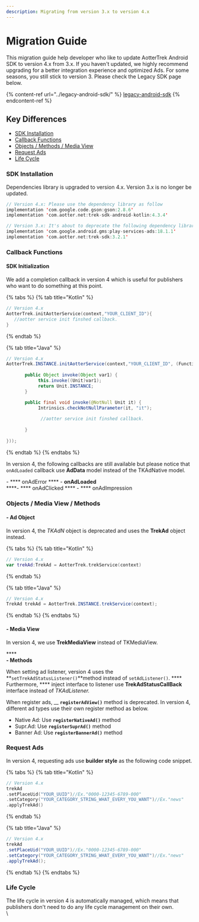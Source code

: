 ```yaml
---
description: Migrating from version 3.x to version 4.x
---
```


# Migration Guide

This migration guide help developer who like to update AotterTrek Android SDK to version 4.x from 3.x. If you haven't updated, we highly recommend upgrading for a better integration experience and optimized Ads.  For some seasons, you still stick to version 3. Please check the Legacy SDK page below.

{% content-ref url="../legacy-android-sdk/" %}
[legacy-android-sdk](../legacy-android-sdk/)
{% endcontent-ref %}

## Key Differences

* [SDK Installation](migration-guide.md#install-sdk)
* [Callback Functions](migration-guide.md#initialization-sdk)
* [Objects / Methods / Media View](migration-guide.md#objects-media-view-methods)
* [Request Ads](migration-guide.md#ad-object-listener)
* [Life Cycle](migration-guide.md#lifecycle)

### SDK Installation <a href="#install-sdk" id="install-sdk"></a>

Dependencies library is upgraded to version 4.x. Version 3.x is no longer be updated.

```kotlin
// Version 4.x: Please use the dependency library as follow
implementation 'com.google.code.gson:gson:2.8.6'
implementation 'com.aotter.net:trek-sdk-android-kotlin:4.3.4'

// Version 3.x: It's about to deprecate the following dependency library
implementation 'com.google.android.gms:play-services-ads:18.1.1'
implementation 'com.aotter.net:trek-sdk:3.2.1'
```

### Callback Functions <a href="#initialization-sdk" id="initialization-sdk"></a>

#### SDK Initialization&#x20;

We add a completion callback in version 4 which is useful for publishers who want to do something at this point.

{% tabs %}
{% tab title="Kotlin" %}
```kotlin
// Version 4.x
AotterTrek.initAotterService(context,"YOUR_CLIENT_ID"){
   //aotter service init finshed callback.
} 
```
{% endtab %}

{% tab title="Java" %}
```java
// Version 4.x
AotterTrek.INSTANCE.initAotterService(context,"YOUR_CLIENT_ID", (Function1)(new Function1() {
                        
       public Object invoke(Object var1) {
            this.invoke((Unit)var1);
            return Unit.INSTANCE;
       }

       public final void invoke(@NotNull Unit it) {
            Intrinsics.checkNotNullParameter(it, "it");
                           
             //aotter service init finshed callback.
                          
       }
       
}));
```
{% endtab %}
{% endtabs %}

In version 4, the following callbacks are still available but please notice that `onAdLoaded` callback use **AdData** model instead of the TKAdNative model.

\- **** onAdError                         ****                         - **onAdLoaded**\
****- **** onAdClicked                     ****                     - **** onAdImpression

### Objects / Media View / Methods

#### - Ad Object

In version 4, the _TKAdN_ object is deprecated and uses the **TrekAd** object instead.

{% tabs %}
{% tab title="Kotlin" %}
```kotlin
// Version 4.x
var trekAd:TrekAd = AotterTrek.trekService(context)
```
{% endtab %}

{% tab title="Java" %}
```java
// Version 4.x
TrekAd trekAd = AotterTrek.INSTANCE.trekService(context);
```
{% endtab %}
{% endtabs %}

#### - Media View

In version 4, we use **TrekMediaView** instead of TKMediaView.

****\
**- Methods**

When setting ad listener, version 4 uses the **`setTrekAdStatusListener()`**method instead of `setAdListener()`. **** Furthermore, **** inject interface to listener use **TrekAdStatusCallBack** interface instead of _TKAdListener._

When register ads, __ **`registerAdView()`** method is deprecated. In version 4, different ad types use their own register method as below.

* Native Ad: Use **`registerNativeAd()`** method
* Supr.Ad: Use **`registerSuprAd()`** method
* Banner Ad: Use **`registerBannerAd()`** method

### Request Ads <a href="#ad-object-listener" id="ad-object-listener"></a>

In version 4, requesting ads use **builder style** as the following code snippet.

{% tabs %}
{% tab title="Kotlin" %}
```kotlin
// Version 4.x
trekAd
.setPlaceUid("YOUR_UUID")//Ex."0000-12345-6789-000"
.setCategory("YOUR_CATEGORY_STRING_WHAT_EVERY_YOU_WANT")//Ex."news"
.applyTrekAd()
```
{% endtab %}

{% tab title="Java" %}
```java
// Version 4.x
trekAd
.setPlaceUid("YOUR_UUID")//Ex."0000-12345-6789-000"
.setCategory("YOUR_CATEGORY_STRING_WHAT_EVERY_YOU_WANT")//Ex."news"
.applyTrekAd();
```
{% endtab %}
{% endtabs %}

### Life Cycle <a href="#lifecycle" id="lifecycle"></a>

The life cycle in version 4 is automatically managed, which means that publishers don't need to do any life cycle management on their own.[\
](https://app.gitbook.com/@a173200488/s/aotter-trek-sdk-document/)\

